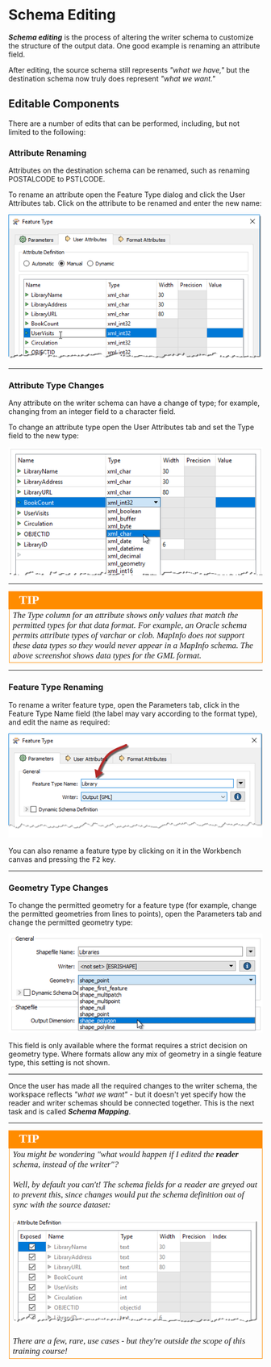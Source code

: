 # Schema Editing

***Schema editing*** is the process of altering the writer schema to customize the structure of the output data. One good example is renaming an attribute field.

After editing, the source schema still represents *"what we have,"* but the destination schema now truly does represent *"what we want."*


## Editable Components
There are a number of edits that can be performed, including, but not limited to the following:

### Attribute Renaming
Attributes on the destination schema can be renamed, such as renaming POSTALCODE to PSTLCODE.

To rename an attribute open the Feature Type dialog and click the User Attributes tab. Click on the attribute to be renamed and enter the new name:

![](./Images/Img2.009.WriterFeatureTypeEditAttr.png)

---

### Attribute Type Changes
Any attribute on the writer schema can have a change of type; for example, changing from an integer field to a character field.

To change an attribute type open the User Attributes tab and set the Type field to the new type:

![](./Images/Img2.010.WriterFeatureTypeEditAttrType.png)

---

<!--Tip Section-->

<table style="border-spacing: 0px">
<tr>
<td style="vertical-align:middle;background-color:darkorange;border: 2px solid darkorange">
<i class="fa fa-info-circle fa-lg fa-pull-left fa-fw" style="color:white;padding-right: 12px;vertical-align:text-top"></i>
<span style="color:white;font-size:x-large;font-weight: bold;font-family:serif">TIP</span>
</td>
</tr>

<tr>
<td style="border: 1px solid darkorange">
<span style="font-family:serif; font-style:italic; font-size:larger">
The Type column for an attribute shows only values that match the permitted types for that data format. For example, an Oracle schema permits attribute types of varchar or clob. MapInfo does not support these data types so they would never appear in a MapInfo schema. The above screenshot shows data types for the GML format.
</span>
</td>
</tr>
</table>

---

### Feature Type Renaming
To rename a writer feature type, open the Parameters tab, click in the Feature Type Name field (the label may vary according to the format type), and edit the name as required:

![](./Images/Img2.011.WriterFeatureTypeEditName.png)

You can also rename a feature type by clicking on it in the Workbench canvas and pressing the <kbd>F2</kbd> key.

---

### Geometry Type Changes
To change the permitted geometry for a feature type (for example, change the permitted geometries from lines to points), open the Parameters tab and change the permitted geometry type:

![](./Images/Img2.012.WriterFeatureTypeGeometry.png)

This field is only available where the format requires a strict decision on geometry type. Where formats allow any mix of geometry in a single feature type, this setting is not shown.

---

Once the user has made all the required changes to the writer schema, the workspace reflects *"what we want"* - but it doesn't yet specify how the reader and writer schemas should be connected together. This is the next task and is called ***Schema Mapping***.

---

<!--Tip Section-->

<table style="border-spacing: 0px">
<tr>
<td style="vertical-align:middle;background-color:darkorange;border: 2px solid darkorange">
<i class="fa fa-info-circle fa-lg fa-pull-left fa-fw" style="color:white;padding-right: 12px;vertical-align:text-top"></i>
<span style="color:white;font-size:x-large;font-weight: bold;font-family:serif">TIP</span>
</td>
</tr>

<tr>
<td style="border: 1px solid darkorange">
<span style="font-family:serif; font-style:italic; font-size:larger">
You might be wondering "what would happen if I edited the <strong>reader</strong> schema, instead of the writer"?
<br><br>Well, by default you can't! The schema fields for a reader are greyed out to prevent this, since changes would put the schema definition out of sync with the source dataset:
<br><br><img src="./Images/Img2.012.GrayedOutFeatureAttrs.png">
<br><br>There are a few, rare, use cases - but they're outside the scope of this training course!
</span>
</td>
</tr>
</table>
